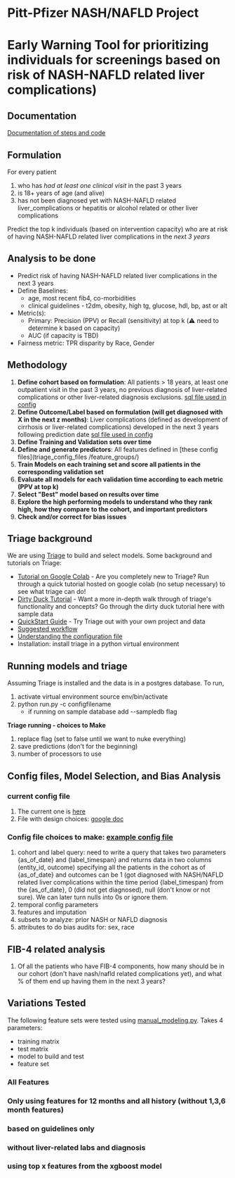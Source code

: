# Pitt-Pfizer NASH/NAFLD Project

# Early Warning Tool for prioritizing individuals for screenings based on risk of NASH-NAFLD related liver complications)

## Documentation
[Documentation of steps and code](documentation.md)


## Formulation
For every patient 
1. who has *had at least one clinical visit* in the past 3 years
2. is 18+ years of age (and alive)
3. has not been diagnosed yet with NASH-NAFLD related liver_complications or hepatitis or alcohol related or other liver complications

Predict the top k individuals (based on intervention capacity) who are at risk of having NASH-NAFLD related liver complications in the *next 3 years*


## Analysis to be done
- Predict risk of having NASH-NAFLD related liver complications in the next 3 years
- Define Baselines:
     - age, most recent fib4, co-morbidities
     - clinical guidelines - t2dm, obesity, high tg, glucose, hdl, bp, ast or alt
- Metric(s):
   - Primary: Precision (PPV) or Recall (sensitivity) at top k (:warning: need to determine k based on capacity)
   - AUC (if capacity is TBD)
- Fairness metric: TPR disparity by Race, Gender

## Methodology
1. **Define cohort based on formulation**: All patients > 18 years, at least one outpatient visit in the past 3 years, no previous diagnosis of liver-related complications or other liver-related diagnosis exclusions. [sql file used in config](triage_config_files/cohort_label_query_CTE.sql)
2. **Define Outcome/Label based on formulation (will get diagnosed with X in the next z months)**:  Liver complications (defined as development of cirrhosis or liver-related complications) developed in the next 3 years following prediction date [sql file used in config](triage_config_files/cohort_label_query_CTE.sql)
3. **Define Training and Validation sets over time** 
4. **Define and generate predictors**: All features defined in [these config files](triage_config_files
/feature_groups/)
5. **Train Models on each training set and score all patients in the corresponding validation set** 
6. **Evaluate all models for each validation time according to each metric (PPV at top k)**
7. **Select "Best" model based on results over time**
8. **Explore the high performing models to understand who they rank high, how they compare to the cohort, and important predictors**
9. **Check and/or correct for bias issues**

## Triage background
We are using [Triage](https://github.com/dssg/triage) to build and select models. Some background and tutorials on Triage:
- [Tutorial on Google Colab](https://colab.research.google.com/github/dssg/triage/blob/master/example/colab/colab_triage.ipynb) - Are you completely new to Triage? Run through a quick tutorial hosted on google colab (no setup necessary) to see what triage can do!
- [Dirty Duck Tutorial](https://dssg.github.io/triage/dirtyduck/) - Want a more in-depth walk through of triage's functionality and concepts? Go through the dirty duck tutorial here with sample data
- [QuickStart Guide](https://dssg.github.io/triage/quickstart/) - Try Triage out with your own project and data
- [Suggested workflow](https://dssg.github.io/triage/triage_project_workflow/)
- [Understanding the configuration file](https://dssg.github.io/triage/experiments/experiment-config/#experiment-configuration)
- Installation: install triage in a python virtual environment

## Running models and triage
Assuming Triage is installed and the data is in a postgres database. To run,
1. activate virtual environment source env/bin/activate
2. python run.py -c configfilename
   - if running on sample database add --sampledb flag
   
**Triage running - choices to Make**
1. replace flag (set to false until we want to nuke everything)
2. save predictions (don't for the beginning)
3. number of processors to use

## Config files, Model Selection, and Bias Analysis 

### current config file
1. The current one is [here](triage_config_files/c3y_l3y_upd1y_asof1y_nofeatures_nomodels.yaml)
2. File with design choices: [google doc](https://docs.google.com/spreadsheets/d/1DQU7vKe4vfZpDn5JPFf7yCaRJwSQR197hkte_gQ6QFc/edit#gid=724583270)
### Config file choices to make: [example config file](https://github.com/dssg/triage/blob/master/example/config/experiment.yaml)
1. cohort and label query: need to write a query that takes two parameters {as_of_date} and {label_timespan} and returns data in two columns (entity_id, outcome) specifying all the patients in the cohort as of {as_of_date} and outcomes can be 1 (got diagnosed with NASH/NAFLD related liver complications within the time period {label_timespan) from the {as_of_date}, 0 (did not get diagnosed), null (don't know or not sure). We can later turn nulls into 0s or ignore them. 
3. temporal config parameters
4. features and imputation
5. subsets to analyze: prior NASH or NAFLD diagnosis
7. attributes to do bias audits for: sex, race

## FIB-4 related analysis
1. Of all the patients who have FIB-4 components, how many should be in our cohort (don't have nash/nafld related complications yet), and what % of them end up having them in the next 3 years?

## Variations Tested
The following feature sets were tested using [manual_modeling.py](pipeline/manual_modeling.py). Takes 4 parameters:
 - training matrix
 - test matrix
 - model to build and test
 - feature set

### All Features

### Only using features for 12 months and all history (without 1,3,6 month features)

### based on guidelines only

### without liver-related labs and diagnosis

### using top x features from the xgboost model


